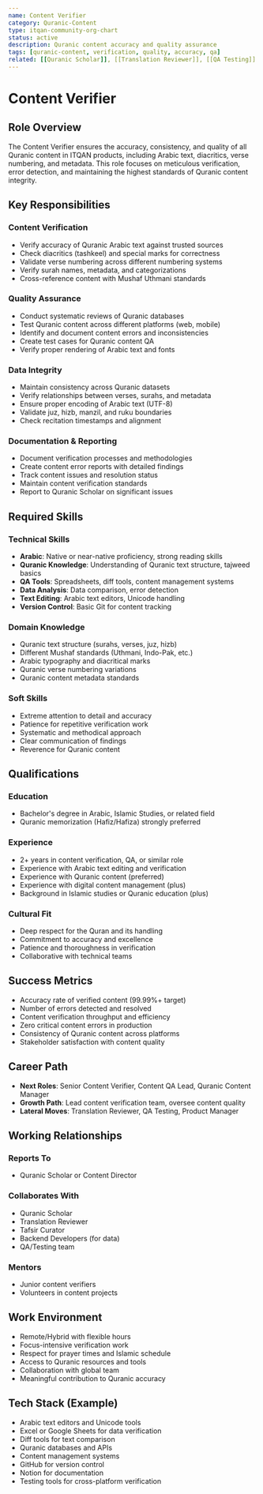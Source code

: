 ```yaml
---
name: Content Verifier
category: Quranic-Content
type: itqan-community-org-chart
status: active
description: Quranic content accuracy and quality assurance
tags: [quranic-content, verification, quality, accuracy, qa]
related: [[Quranic Scholar]], [[Translation Reviewer]], [[QA Testing]]
---
```


# Content Verifier

## Role Overview
The Content Verifier ensures the accuracy, consistency, and quality of all Quranic content in ITQAN products, including Arabic text, diacritics, verse numbering, and metadata. This role focuses on meticulous verification, error detection, and maintaining the highest standards of Quranic content integrity.

## Key Responsibilities

### Content Verification
- Verify accuracy of Quranic Arabic text against trusted sources
- Check diacritics (tashkeel) and special marks for correctness
- Validate verse numbering across different numbering systems
- Verify surah names, metadata, and categorizations
- Cross-reference content with Mushaf Uthmani standards

### Quality Assurance
- Conduct systematic reviews of Quranic databases
- Test Quranic content across different platforms (web, mobile)
- Identify and document content errors and inconsistencies
- Create test cases for Quranic content QA
- Verify proper rendering of Arabic text and fonts

### Data Integrity
- Maintain consistency across Quranic datasets
- Verify relationships between verses, surahs, and metadata
- Ensure proper encoding of Arabic text (UTF-8)
- Validate juz, hizb, manzil, and ruku boundaries
- Check recitation timestamps and alignment

### Documentation & Reporting
- Document verification processes and methodologies
- Create content error reports with detailed findings
- Track content issues and resolution status
- Maintain content verification standards
- Report to Quranic Scholar on significant issues

## Required Skills

### Technical Skills
- **Arabic**: Native or near-native proficiency, strong reading skills
- **Quranic Knowledge**: Understanding of Quranic text structure, tajweed basics
- **QA Tools**: Spreadsheets, diff tools, content management systems
- **Data Analysis**: Data comparison, error detection
- **Text Editing**: Arabic text editors, Unicode handling
- **Version Control**: Basic Git for content tracking

### Domain Knowledge
- Quranic text structure (surahs, verses, juz, hizb)
- Different Mushaf standards (Uthmani, Indo-Pak, etc.)
- Arabic typography and diacritical marks
- Quranic verse numbering variations
- Quranic content metadata standards

### Soft Skills
- Extreme attention to detail and accuracy
- Patience for repetitive verification work
- Systematic and methodical approach
- Clear communication of findings
- Reverence for Quranic content

## Qualifications

### Education
- Bachelor's degree in Arabic, Islamic Studies, or related field
- Quranic memorization (Hafiz/Hafiza) strongly preferred

### Experience
- 2+ years in content verification, QA, or similar role
- Experience with Arabic text editing and verification
- Experience with Quranic content (preferred)
- Experience with digital content management (plus)
- Background in Islamic studies or Quranic education (plus)

### Cultural Fit
- Deep respect for the Quran and its handling
- Commitment to accuracy and excellence
- Patience and thoroughness in verification
- Collaborative with technical teams

## Success Metrics
- Accuracy rate of verified content (99.99%+ target)
- Number of errors detected and resolved
- Content verification throughput and efficiency
- Zero critical content errors in production
- Consistency of Quranic content across platforms
- Stakeholder satisfaction with content quality

## Career Path
- **Next Roles**: Senior Content Verifier, Content QA Lead, Quranic Content Manager
- **Growth Path**: Lead content verification team, oversee content quality
- **Lateral Moves**: Translation Reviewer, QA Testing, Product Manager

## Working Relationships

### Reports To
- Quranic Scholar or Content Director

### Collaborates With
- Quranic Scholar
- Translation Reviewer
- Tafsir Curator
- Backend Developers (for data)
- QA/Testing team

### Mentors
- Junior content verifiers
- Volunteers in content projects

## Work Environment
- Remote/Hybrid with flexible hours
- Focus-intensive verification work
- Respect for prayer times and Islamic schedule
- Access to Quranic resources and tools
- Collaboration with global team
- Meaningful contribution to Quranic accuracy

## Tech Stack (Example)
- Arabic text editors and Unicode tools
- Excel or Google Sheets for data verification
- Diff tools for text comparison
- Quranic databases and APIs
- Content management systems
- GitHub for version control
- Notion for documentation
- Testing tools for cross-platform verification